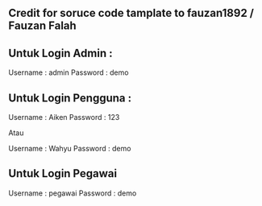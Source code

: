 ## Credit for soruce code tamplate to fauzan1892 / Fauzan Falah

## Untuk Login Admin :

Username : admin
Password : demo 

## Untuk Login Pengguna :

Username : Aiken
Password : 123

Atau

Username : Wahyu
Password : demo

##  Untuk Login Pegawai

Username : pegawai
Password : demo
